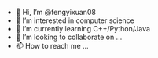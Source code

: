 - 👋 Hi, I’m @fengyixuan08
- 👀 I’m interested in computer science
- 🌱 I’m currently learning C++/Python/Java
- 💞️ I’m looking to collaborate on ...
- 📫 How to reach me ...

<!---
fengyixuan08/fengyixuan08 is a ✨ special ✨ repository because its `README.md` (this file) appears on your GitHub profile.
You can click the Preview link to take a look at your changes.
--->
